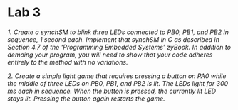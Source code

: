 # Lab 3

*1. Create a synchSM to blink three LEDs connected to PB0, PB1, and PB2 in sequence, 1 second each. Implement that synchSM in C as described in Section 4.7 of the ‘Programming Embedded Systems’ zyBook. In addition to demoing your program, you will need to show that your code adheres entirely to the method with no variations.*

*2. Create a simple light game that requires pressing a button on PA0 while the middle of three LEDs on PB0, PB1, and PB2 is lit. The LEDs light for 300 ms each in sequence. When the button is pressed, the currently lit LED stays lit. Pressing the button again restarts the game.*

